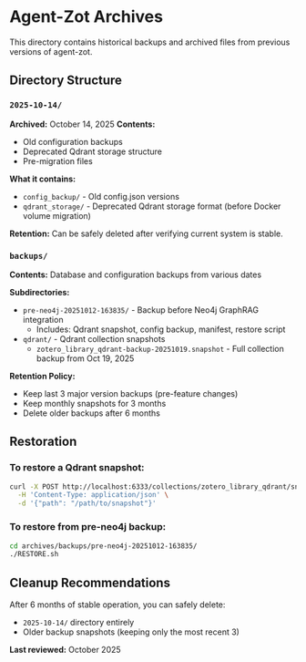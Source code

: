 # Agent-Zot Archives

This directory contains historical backups and archived files from previous versions of agent-zot.

## Directory Structure

### `2025-10-14/`
**Archived:** October 14, 2025
**Contents:**
- Old configuration backups
- Deprecated Qdrant storage structure
- Pre-migration files

**What it contains:**
- `config_backup/` - Old config.json versions
- `qdrant_storage/` - Deprecated Qdrant storage format (before Docker volume migration)

**Retention:** Can be safely deleted after verifying current system is stable.

### `backups/`
**Contents:** Database and configuration backups from various dates

**Subdirectories:**
- `pre-neo4j-20251012-163835/` - Backup before Neo4j GraphRAG integration
  - Includes: Qdrant snapshot, config backup, manifest, restore script
- `qdrant/` - Qdrant collection snapshots
  - `zotero_library_qdrant-backup-20251019.snapshot` - Full collection backup from Oct 19, 2025

**Retention Policy:**
- Keep last 3 major version backups (pre-feature changes)
- Keep monthly snapshots for 3 months
- Delete older backups after 6 months

## Restoration

### To restore a Qdrant snapshot:
```bash
curl -X POST http://localhost:6333/collections/zotero_library_qdrant/snapshots/upload \
  -H 'Content-Type: application/json' \
  -d '{"path": "/path/to/snapshot"}'
```

### To restore from pre-neo4j backup:
```bash
cd archives/backups/pre-neo4j-20251012-163835/
./RESTORE.sh
```

## Cleanup Recommendations

After 6 months of stable operation, you can safely delete:
- `2025-10-14/` directory entirely
- Older backup snapshots (keeping only the most recent 3)

**Last reviewed:** October 2025
